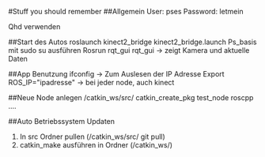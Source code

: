 #Stuff you should remember
##Allgemein
User: pses
Password: letmein

Qhd verwenden

##Start des Autos
roslaunch kinect2_bridge kinect2_bridge.launch
Ps_basis mit sudo su ausführen
Rosrun rqt_gui rqt_gui -> zeigt Kamera und aktuelle Daten

##App Benutzung
ifconfig    -> Zum Auslesen der IP Adresse
Export ROS_IP="ipadresse" -> bei jeder node, auch kinect

##Neue Node anlegen
/catkin_ws/src/ catkin_create_pkg test_node roscpp ....


##Auto Betriebssystem Updaten
1. In src Ordner pullen (/catkin_ws/src/ git pull)
2. catkin_make ausführen in Ordner (/catkin_ws/)
